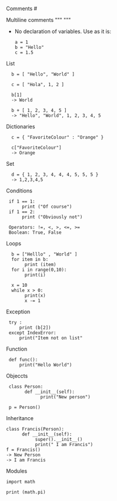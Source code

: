 Comments #

Multiline comments """     """

- No declaration of variables. Use as it is:

      a = 1
      b = "Hello"
      c = 1.5
      
      
List

      b = [ "Hello", "World" ]
      
      c = [ "Hola", 1, 2 ]
      
      b[1]
      -> World
      
      b + [ 1, 2, 3, 4, 5 ]
      -> "Hello", "World", 1, 2, 3, 4, 5
      
Dictionaries

      c = { "FavoriteColour" : "Orange" }
      
      c["FavoriteColour"]
      -> Orange
      
Set

      d = { 1, 2, 3, 4, 4, 4, 5, 5, 5 }
      -> 1,2,3,4,5
      
Conditions

     if 1 == 1:
          print ("Of course")
     if 1 == 2:
          print ("Obviously not")
          
     Operators: !=, <, >, <=, >=
     Boolean: True, False
Loops

      b = ["Helllo" , "World" ]
      for item in b:
           print (item)
      for i in range(0,10):
           print(i)
           
      x = 10
      while x > 0:
           print(x)
           x -= 1
           
Exception

     try :
         print (b[2])
     except IndexError:
         print("Item not on list"
         
Function

     def func():
         print("Hello World")
         
Objeccts

     class Person:
           def __init__(self):
                 print("New person")
                 
     p = Person()
     
Inheritance

    class Francis(Person):
          def __init__(self):
               super().__init__()
               print(" I am Francis")
    f = Francis()
    -> New Person
    -> I am Francis
    
Modules

    import math
    
    print (math.pi)
